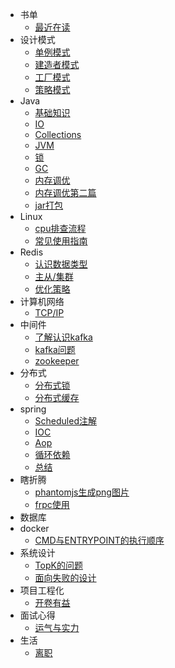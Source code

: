 - 书单
  - [最近在读](books/read.md) 
- 设计模式
  - [单例模式](desgin-pattern/Singleton.md)
  - [建造者模式](desgin-pattern/Builder.md)
  - [工厂模式](desgin-pattern/Factory.md)
  - [策略模式](desgin-pattern/Strategy.md)
- Java
  - [基础知识](Java/基础知识.md)
  - [IO](Java/IO.md)
  - [Collections](Java/Collections.md)  
  - [JVM](Java/JVM.md)
  - [锁](Java/JUC.md)
  - [GC](Java/GC.md)
  - [内存调优](Java/内存调优.md)
  - [内存调优第二篇](Java/内存调优第二篇.md)
  - [jar打包](Java/package.md)
- Linux
  - [cpu排查流程](Llinux/cpuError.md)
  - [常见使用指南](Llinux/guide.md)
- Redis
  - [认识数据类型](redis/初识.md)
  - [主从/集群](redis/架构.md)
  - [优化策略](redis/优化方向.md)
- 计算机网络
  - [TCP/IP](network/base.md)
- 中间件
  - [了解认识kafka](中间件/了解认识kafka.md)
  - [kafka问题](中间件/kafka实战遇到的问题.md)
  - [zookeeper](中间件/zookeeper.md)    
- 分布式
  - [分布式锁](分布式/分布式锁.md) 
  - [分布式缓存](分布式/分布式缓存.md) 
- spring
  - [Scheduled注解](spring/Scheduled注解源码.md)  
  - [IOC](spring/IOC.md)
  - [Aop](spring/Aop.md)  
  - [循环依赖](spring/recycle.md)
  - [总结](spring/总结.md)
- 瞎折腾
  - [phantomjs生成png图片](瞎折腾/phantomjs生成png图片.md)
  - [frpc使用](瞎折腾/frpc.md)
- 数据库
- docker
  - [CMD与ENTRYPOINT的执行顺序](docker/CMD与ENTRYPOINT的执行顺序.md)
- 系统设计
  - [TopK的问题](系统设计/TopK.md)
  - [面向失败的设计](系统设计/面向失败的设计.md)
- 项目工程化
  - [开卷有益](项目工程化/Readme.md)  
- 面试心得
  - [运气与实力](面试心得/运气与实力.md)
- 生活
  - [离职](生活/离职.md)  